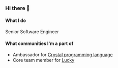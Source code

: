 ### Hi there 👋

#### What I do
Senior Software Engineer

#### What communities I'm a part of
- Ambassador for [Crystal programming language](https://crystal-lang.org/)
- Core team member for [Lucky](https://luckyframework.org/)

<!--
**mdwagner/mdwagner** is a ✨ _special_ ✨ repository because its `README.md` (this file) appears on your GitHub profile.

Here are some ideas to get you started:

- 🔭 I’m currently working on ...
- 🌱 I’m currently learning ...
- 👯 I’m looking to collaborate on ...
- 🤔 I’m looking for help with ...
- 💬 Ask me about ...
- 📫 How to reach me: ...
- 😄 Pronouns: ...
- ⚡ Fun fact: ...
-->
